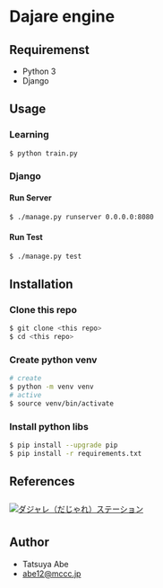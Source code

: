 Dajare engine
=============


## Requiremenst
- Python 3
- Django


## Usage
### Learning
```sh
$ python train.py
```
### Django
#### Run Server
```sh
$ ./manage.py runserver 0.0.0.0:8080
```
#### Run Test
```sh
$ ./manage.py test
```


## Installation
### Clone this repo
```sh
$ git clone <this repo>
$ cd <this repo>
```
### Create python venv
```sh
# create
$ python -m venv venv
# active
$ source venv/bin/activate
```
### Install python libs
```sh
$ pip install --upgrade pip
$ pip install -r requirements.txt
```


## References
<div><a href="https://dajare.jp/" target="_blank"><img src="https://dajare.jp/library/image/Banner/Advertisement/Dajare180x28.png" alt="ダジャレ（だじゃれ）ステーション" border="0" vspace="8" onmouseover="this.src=this.src.replace('png','gif');" onmouseout="this.src=this.src.replace('gif','png');" /></a></div>

## Author
- Tatsuya Abe
- abe12@mccc.jp

